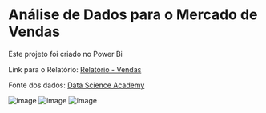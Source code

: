 # Análise de Dados para o Mercado de Vendas
Este projeto foi criado no Power Bi 

Link para o Relatório: [Relatório - Vendas](https://app.powerbi.com/view?r=eyJrIjoiMjcwYWVmYTYtZGRiOC00ODM0LTk2MTItY2Y3Y2Y0ZGFjZTI5IiwidCI6IjIyYWJlM2MwLWFhMzAtNDFlZS1iN2U1LTBiNGJmODk1OGM5YyJ9)

Fonte dos dados: [Data Science Academy](https://www.datascienceacademy.com.br/)

![image](https://user-images.githubusercontent.com/73412627/227750480-e290a2d5-cce4-4b87-8769-465401931d47.png)
![image](https://user-images.githubusercontent.com/73412627/227750492-1a340d56-5b27-4fd1-bc23-0915f938ded4.png)
![image](https://user-images.githubusercontent.com/73412627/227750501-a2e85d24-b663-4bb7-9754-160c3bc49b40.png)
